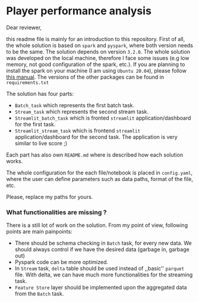 # Player performance analysis

Dear reviewer,

this readme file is mainly for an introduction to this repository. First of all, the whole solution is based on `spark` and `pyspark`, where both version needs to be the same. The solution depends on version `3.2.0`. The whole solution was developed on the local machine, therefore I face some issues (e.g low memory, not good configuration of the spark, etc.). If you are planning to install the spark on your machine (I am using `Ubuntu 20.04`), please follow [this manual](https://phoenixnap.com/kb/install-spark-on-ubuntu). The versions of the other packages can be found in `requirements.txt`


The solution has four parts:
* `Batch_task` which represents the first batch task.
* `Stream_task` which represents the second stream task.
* `Streamlit_batch_task` which is fronted `streamlit` application/dashboard for the first task.
* `Streamlit_stream_task` which is frontend `streamlit` application/dashboard for the second task. The application is very similar to live score ;)

Each part has also own `README.md` where is described how each solution works.

The whole configuration for the each file/notebook is placed in `config.yaml`, where the user can define parameters such as data paths, format of the file, etc.

Please, replace my paths for yours.

### What functionalities are missing ?

There is a still lot of work on the solution. From my point of view, following points are main painpoints:

* There should be schema checking in `Batch` task, for every new data. We should always control if we have the desired data (garbage in, garbage out)
* Pyspark code can be more optimized.
* In `Stream` task, `delta` table should be used instead of ,,basic'' `parquet` file. With delta, we can have much more functionalities for the streaming task.
* `Feature Store` layer should be implemented upon the aggregated data from the `Batch` task.

